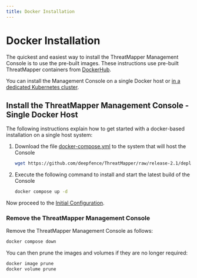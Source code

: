 ```yaml
---
title: Docker Installation
---
```


# Docker Installation

The quickest and easiest way to install the ThreatMapper Management Console is to use the pre-built images.  These instructions use pre-built ThreatMapper containers from [DockerHub](https://hub.docker.com/u/deepfenceio).

You can install the Management Console on a single Docker host or [in a dedicated Kubernetes cluster](kubernetes).

## Install the ThreatMapper Management Console - Single Docker Host

The following instructions explain how to get started with a docker-based installation on a single host system:

1. Download the file [docker-compose.yml](https://github.com/deepfence/ThreatMapper/blob/release-2.1/deployment-scripts/docker-compose.yml) to the system that will host the Console

    ```bash
    wget https://github.com/deepfence/ThreatMapper/raw/release-2.1/deployment-scripts/docker-compose.yml
    ```

2. Execute the following command to install and start the latest build of the Console

    ```bash
    docker compose up -d
    ```

Now proceed to the [Initial Configuration](initial-configuration).

### Remove the ThreatMapper Management Console

Remove the ThreatMapper Management Console as follows:

```bash
docker compose down
```

You can then prune the images and volumes if they are no longer required:

```bash
docker image prune
docker volume prune
```
